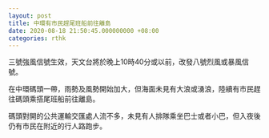 ```yaml
---
layout: post
title: 中環有市民趕尾班船前往離島
date: 2020-08-18 21:50:45.000000000 +08:00
categories: rthk
---
```


三號強風信號生效，天文台將於晚上10時40分或以前，改發八號烈風或暴風信號。

在中環碼頭一帶，雨勢及風勢開始加大，但海面未見有大浪或湧浪，陸續有市民趕往碼頭乘搭尾班船前往離島。

碼頭對開的公共運輸交匯處人流不多，未見有人排隊乘坐巴士或者小巴，但入夜後仍有市民在附近的行人路跑步。
